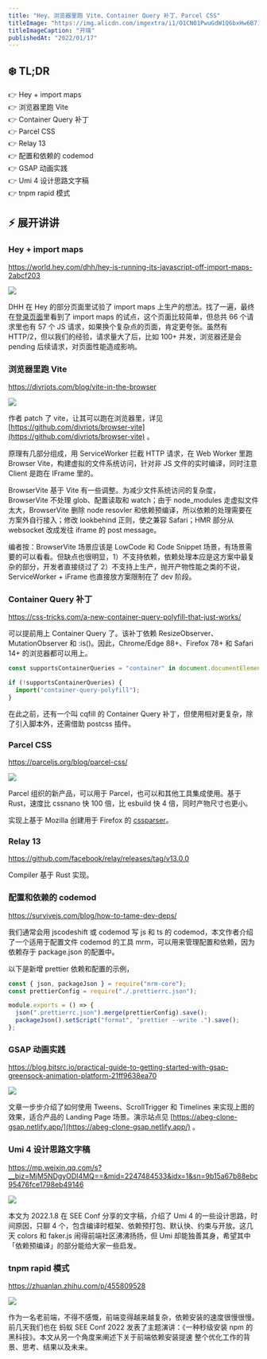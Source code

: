 ```yaml
---
title: "Hey、浏览器里跑 Vite、Container Query 补丁、Parcel CSS"
titleImage: "https://img.alicdn.com/imgextra/i1/O1CN01PwuGdW1Q6bxHw6B71_!!6000000001927-2-tps-2500-1500.png"
titleImageCaption: "开端"
publishedAt: "2022/01/17"
---
```


## ❄️ TL;DR

👉 Hey + import maps<br />
👉 浏览器里跑 Vite <br />
👉 Container Query 补丁<br />
👉 Parcel CSS<br />
👉 Relay 13<br />
👉 配置和依赖的 codemod<br />
👉 GSAP 动画实践<br />
👉 Umi 4 设计思路文字稿<br />
👉 tnpm rapid 模式<br />


## ⚡ 展开讲讲

### Hey + import maps
https://world.hey.com/dhh/hey-is-running-its-javascript-off-import-maps-2abcf203

![](https://img.alicdn.com/imgextra/i4/O1CN01GwM3Y21YJuS4vAtMv_!!6000000003039-2-tps-1600-601.png)

DHH 在 Hey 的部分页面里试验了 import maps 上生产的想法。找了一遍，最终在[登录页面](https://app.hey.com/sign_in)里看到了 import maps 的试点，这个页面比较简单，但总共 66 个请求里也有 57 个 JS 请求，如果换个复杂点的页面，肯定更夸张。虽然有 HTTP/2，但以我们的经验，请求量大了后，比如 100+ 并发，浏览器还是会 pending 后续请求，对页面性能造成影响。

### 浏览器里跑 Vite 
https://divriots.com/blog/vite-in-the-browser

![](https://img.alicdn.com/imgextra/i4/O1CN01FF85WP1n3ACophalG_!!6000000005033-2-tps-1456-588.png)

作者 patch 了 vite，让其可以跑在浏览器里，详见 [https://github.com/divriots/browser-vite](https://github.com/divriots/browser-vite) 。

原理有几部分组成，用 ServiceWorker 拦截 HTTP 请求，在 Web Worker 里跑 Browser Vite，构建虚拟的文件系统访问，针对非 JS 文件的实时编译，同时注意 Client 是跑在 IFrame 里的。

BrowserVite 基于 Vite 有一些调整。为减少文件系统访问的复杂度，BrowserVite 不处理 glob、配置读取和 watch；由于 node\_modules 走虚拟文件太大，BrowserVite 删除 node resovler 和依赖预编译，所以依赖的处理需要在方案外自行接入；修改 lookbehind 正则，使之兼容 Safari；HMR 部分从 websocket 改成发往 iframe 的 post message。

编者按：BrowserVite 场景应该是 LowCode 和 Code Snippet 场景，有场景需要的可以看看。但缺点也很明显，1）不支持依赖，依赖处理本应是这方案中最复杂的部分，开发者直接绕过了 2）不支持上生产，抛开产物性能之类的不说，ServiceWorker + iFrame 也直接放方案限制在了 dev 阶段。

### Container Query 补丁
https://css-tricks.com/a-new-container-query-polyfill-that-just-works/

可以提前用上 Container Query 了。该补丁依赖 ResizeObserver、MutationObserver 和 :is()。因此，Chrome/Edge 88+、Firefox 78+ 和 Safari 14+ 的浏览器都可以用上。

```js
const supportsContainerQueries = "container" in document.documentElement.style;

if (!supportsContainerQueries) {
  import("container-query-polyfill");
}
```

在此之前，还有一个叫 cqfill 的 Container Query 补丁，但使用相对更复杂，除了引入脚本外，还需借助 postcss 插件。

### Parcel CSS
https://parceljs.org/blog/parcel-css/

![](https://img.alicdn.com/imgextra/i1/O1CN01AAWL0L1NJUJc0ueRy_!!6000000001549-2-tps-1332-534.png)

Parcel 组织的新产品，可以用于 Parcel，也可以和其他工具集成使用。基于 Rust，速度比 cssnano 快 100 倍，比 esbuild 快 4 倍，同时产物尺寸也更小。

实现上基于 Mozilla 创建用于 Firefox 的 [cssparser](https://github.com/servo/rust-cssparser)。

### Relay 13
https://github.com/facebook/relay/releases/tag/v13.0.0

Compiler 基于 Rust 实现。

### 配置和依赖的 codemod
https://survivejs.com/blog/how-to-tame-dev-deps/

我们通常会用 jscodeshift 或 codemod 写 js 和 ts 的 codemod，本文作者介绍了一个适用于配置文件 codemod 的工具 mrm，可以用来管理配置和依赖，因为依赖存于 package.json 的配置中。

以下是新增 prettier 依赖和配置的示例，

```js
const { json, packageJson } = require("mrm-core");
const prettierConfig = require("./.prettierrc.json");

module.exports = () => {
  json(".prettierrc.json").merge(prettierConfig).save();
  packageJson().setScript("format", "prettier --write .").save();
};
```

### GSAP 动画实践
https://blog.bitsrc.io/practical-guide-to-getting-started-with-gsap-greensock-animation-platform-21ff9638ea70

![](https://img.alicdn.com/imgextra/i3/O1CN010LTiHz1Q9ongRQnSp_!!6000000001934-1-tps-1265-674.gif)

文章一步步介绍了如何使用 Tweens、ScrollTrigger 和 Timelines 来实现上图的效果，适合产品的 Landing Page 场景。演示站点见 [https://abeg-clone-gsap.netlify.app/](https://abeg-clone-gsap.netlify.app/) 。

### Umi 4 设计思路文字稿
https://mp.weixin.qq.com/s?__biz=MjM5NDgyODI4MQ==&mid=2247484533&idx=1&sn=9b15a67b88ebc95476fce1798eb49146

![](https://img.alicdn.com/imgextra/i4/O1CN01Du7C1l1zT3zgWbqUg_!!6000000006714-2-tps-1080-518.png)

本文为 2022.1.8 在 SEE Conf 分享的文字稿，介绍了 Umi 4 的一些设计思路，时间原因，只聊 4 个，包含编译时框架、依赖预打包、默认快、约束与开放。这几天 colors 和 faker.js 闹得前端社区沸沸扬扬，但 Umi 却能独善其身，希望其中「依赖预编译」的部分能给大家一些启发。

### tnpm rapid 模式
https://zhuanlan.zhihu.com/p/455809528

![](https://img.alicdn.com/imgextra/i3/O1CN01g55DOU201PhShD284_!!6000000006789-2-tps-1232-594.png)

作为一名老前端，不得不感慨，前端变得越来越复杂，依赖安装的速度很慢很慢。前几天我们也在 蚂蚁 SEE Conf 2022 发表了主题演讲：《一种秒级安装 npm 的黑科技》。本文从另一个角度来阐述下关于前端依赖安装提速 整个优化工作的背景、思考、结果以及未来。

